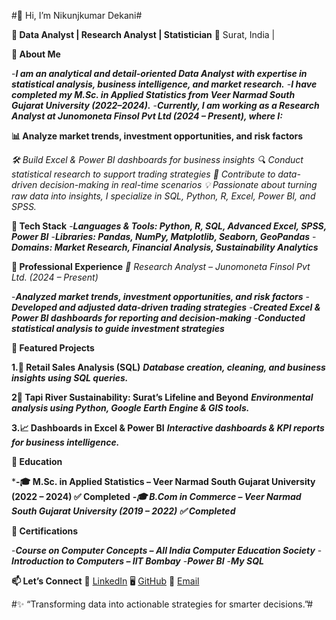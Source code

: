 #👋 Hi, I’m Nikunjkumar Dekani#

**🎯 Data Analyst | Research Analyst | Statistician**
📍 Surat, India | 

**🚀 About Me**

-***I am an analytical and detail-oriented Data Analyst with expertise in statistical analysis, business intelligence, and market research.***
-***I have completed my M.Sc. in Applied Statistics from Veer Narmad South Gujarat University (2022–2024).***
-***Currently, I am working as a Research Analyst at Junomoneta Finsol Pvt Ltd (2024 – Present), where I:***

**📊 Analyze market trends, investment opportunities, and risk factors**

*🛠 Build Excel & Power BI dashboards for business insights*
*🔍 Conduct statistical research to support trading strategies*
*🚀 Contribute to data-driven decision-making in real-time scenarios*
*💡 Passionate about turning raw data into insights, I specialize in SQL, Python, R, Excel, Power BI, and SPSS.*

**🧰 Tech Stack**
-***Languages & Tools: Python, R, SQL, Advanced Excel, SPSS, Power BI***
-***Libraries: Pandas, NumPy, Matplotlib, Seaborn, GeoPandas***
-***Domains: Market Research, Financial Analysis, Sustainability Analytics***

**💼 Professional Experience**
*🔹 Research Analyst – Junomoneta Finsol Pvt Ltd. (2024 – Present)*

-***Analyzed market trends, investment opportunities, and risk factors***
-***Developed and adjusted data-driven trading strategies***
-***Created Excel & Power BI dashboards for reporting and decision-making***
-***Conducted statistical analysis to guide investment strategies***


**📂 Featured Projects**

**1.🛒 Retail Sales Analysis (SQL)**
***Database creation, cleaning, and business insights using SQL queries.***

**2🌊 Tapi River Sustainability: Surat’s Lifeline and Beyond**
***Environmental analysis using Python, Google Earth Engine & GIS tools.***

**3.📈 Dashboards in Excel & Power BI**
***Interactive dashboards & KPI reports for business intelligence.***


**📜 Education**

***-🎓 M.Sc. in Applied Statistics – Veer Narmad South Gujarat University (2022 – 2024) ✅ Completed**
***-🎓 B.Com in Commerce – Veer Narmad South Gujarat University (2019 – 2022) ✅ Completed***

**📜 Certifications**

-***Course on Computer Concepts – All India Computer Education Society***
-***Introduction to Computers – IIT Bombay***
-***Power BI***
-***My SQL***

**📫 Let’s Connect**
💼 [LinkedIn]([url](https://www.linkedin.com/in/nikunjkumar-dataanalyst/))
🖥️ [GitHub]([url](https://github.com/Dekani2001))
📧 [Email](dekaninikunj@gmail.com)


#✨ “Transforming data into actionable strategies for smarter decisions.”#

